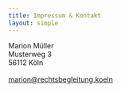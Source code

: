 ```yaml
---
title: Impressum & Kontakt
layout: simple
---
```


Marion Müller<br>
Musterweg 3<br>
56112 Köln<br>
<br>
marion@rechtsbegleitung.koeln

